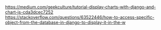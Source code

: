 https://medium.com/geekculture/tutorial-display-charts-with-django-and-chart-js-cda3dcec7252
https://stackoverflow.com/questions/63522446/how-to-access-specific-object-from-the-database-in-django-to-display-it-in-the-w
